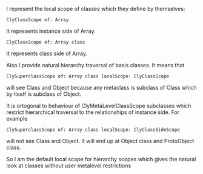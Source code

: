 I represent the local scope of classes which they define by themselves:

	ClyClassScope of: Array 
	
It represents instance side of Array.

	ClyClassScope of: Array class 
	
It represents class side of Array.

Also I provide natural hierarchy traversal of basis classes. 
It means that 

	ClySuperclassScope of: Array class localScope: ClyClassScope  

will see Class and Object because any metaclass is subclass of Class which by itself is subclass of Object.

It is ortogonal to behaviour of ClyMetaLevelClassScope subclasses which restrict hierarchical traversal to the relationships of instance side. For example 

	ClySuperclassScope of: Array class localScope: ClyClassSideScope	

will not see Class and Object. It will end up at Object class and ProtoObject class.

So I am the default local scope for hierarchy scopes which gives the natural look at classes without user metalevel restrictions